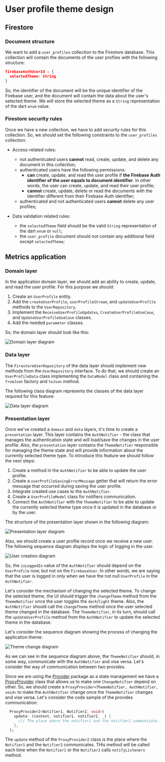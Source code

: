 # User profile theme design

## Firestore

### Document structure

We want to add a `user_profiles` collection to the Firestore database. This collection will contain the documents of the user profiles with the following structure: 

```json
firebaseAuthUserId : {
  selectedTheme: String
}
``` 


So, the identifier of the document will be the unique identifier of the Firebase user, and the document will contain the data about the user's selected theme. We will store the selected theme as a `String` representation of the dart `enum` value.

### Firestore security rules

Once we have a new collection, we have to add security rules for this collection. So, we should set the following constraints to the `user_profiles` collection: 


- Access-related rules: 
  - not authenticated users **cannot** read, create, update, and delete any document in this collection;
  - authenticated users have the following permissions: 
    - **can** create, update, and read the user profile if **the Firebase Auth identifier of the user equals to document identifier**. In other words, the user can create, update, and read their user profile;
    - **cannot** create, update, delete or read the documents with the identifier different from their Firebase Auth identifier;
  - authenticated and not authenticated users **cannot** delete any user profiles;

- Data validation related rules: 
  - the `selectedTheme` field should be the valid `String` representation of the dart `enum` or `null`;
  - the `user_profile` document should not contain any additional field except `selectedTheme`;


## Metrics application

### Domain layer

In the application domain layer, we should add an ability to create, update, and read the user profile. For this purpose we should: 

1. Create an `UserProfile` entity.
2. Add the `createUserProfile`, `userProfileStream`, and `updateUserProfile` methods to the `UserRepository`.
3. Implement the `ReceiveUserProfileUpdates`, `CreateUserProfileUseCase`, and `UpdateUserProfileUseCase` classes.
4. Add the needed `parameter` classes.


So, the domain layer should look like this: 

![Domain layer diagram](http://www.plantuml.com/plantuml/proxy?cache=no&fmt=svg&src=https://raw.githubusercontent.com/platform-platform/monorepo/user_profile_design/metrics/web/docs/features/user_profile_theme/diagrams/user_profile_theme_domain_class.puml)

### Data layer

The `FirestoreUserRepository` of the data layer should implement new methods from the `UserRepository` interface. To do that, we should create an `UserProfileData` class implementing the `DataModel` class and containing the `fromJson` factory and `toJson` method.

The following class diagram represents the classes of the data layer required for this feature: 

![Data layer diagram](http://www.plantuml.com/plantuml/proxy?cache=no&fmt=svg&src=https://github.com/platform-platform/monorepo/raw/user_profile_design/metrics/web/docs/features/user_profile_theme/diagrams/user_profile_theme_data_class.puml)

### Presentation layer

Once we've created a `domain` and `data` layers, it's time to create a `presentation` layer. This layer contains the `AuthNotifier` - the class that manages the authentication state and will load/save the changes in the user profile. Also, the `presentation` layer contains the `ThemeNotifier` responsible for managing the theme state and will provide information about the currently selected theme type. To introduce this feature we should follow the next steps: 

1. Create a method in the `AuthNotifier` to be able to update the user profile.
2. Create a `userProfileSavingErrorMessage` getter that will return the error message that occurred during saving the user profile.
3. Integrate created use cases to the `AuthNotifier`. 
4. Create a `UserProfileModel` class for notifiers communication.
5. Connect the `AuthNotifier` with the `ThemeNotifier` to be able to update the currently selected theme type once it is updated in the database or by the user.


The structure of the presentation layer shown in the following diagram: 

![Presentation layer diagram](http://www.plantuml.com/plantuml/proxy?cache=no&fmt=svg&src=https://github.com/platform-platform/monorepo/raw/user_profile_design/metrics/web/docs/features/user_profile_theme/diagrams/user_profile_theme_presentation_class.puml)

Also, we should create a user profile record once we receive a new user. The following sequence diagram displays the logic of logging in the user.

![User creation diagram](http://www.plantuml.com/plantuml/proxy?cache=no&fmt=svg&src=https://github.com/platform-platform/monorepo/raw/user_profile_design/metrics/web/docs/features/user_profile_theme/diagrams/user_profile_creation_sequence.puml)

So, the `isLoggedIn` value of the `AuthNotifier` should depend on the `UserProfile` now, but not on the `FirebaseUser`. In other words, we are saying that the user is logged in only when we have the not null `UserProfile` in the `AuthNotifier`. 

Let's consider the mechanism of changing the selected theme. To change the selected theme, the UI should trigger the `changeTheme` method from the `ThemeNotifier` once the user toggles the `dark`/`light` theme. Also, the `AuthNotifier` should call the `changeTheme` method once the user selected theme changed in the database. The `ThemeNotifier`, in its turn, should call the `updateUserProfile` method from the `AuthNotifier` to update the selected theme in the database.

Let's consider the sequence diagram showing the process of changing the application theme: 

![Theme change diagram](http://www.plantuml.com/plantuml/proxy?cache=no&fmt=svg&src=https://github.com/platform-platform/monorepo/raw/user_profile_design/metrics/web/docs/features/user_profile_theme/diagrams/user_profile_theme_presentation_sequence.puml)

As we can see in the sequence diagram above, the `ThemeNotifier` should, in some way, communicate with the `AuthNotifier` and vise versa. Let's consider the way of communication between two provides. 

Since we are using the [Provider](https://pub.dev/packages/provider) package as a state management we have a [ProxyProvider](https://pub.dev/documentation/provider/latest/provider/ProxyProvider-class.html) class that allows us to make one `ChangeNotifier` depend on other. So, we should create a `ProxyProvider<ThemeNotifier, AuthNotifier, void>` to make the `AuthNotifier` change once the `ThemeNotifier` changes and vise versa. Let's consider the code sample of the provides communication: 


```dart
  ProxyProvider2<Notifier1, Notifier2, void>(
    update: (context, notifier1, notifier2, _) {
      /// The place where the notifier1 and the notifier2 communicate.
    },
  );
```


The `update` method of the `ProxyProvider2` class is the place where the `Notifier1` and the `Notifier2` communicates. THis method will be called each time when the `Notifier1` or the `Notifier2` calls `notifyListeners` method.


